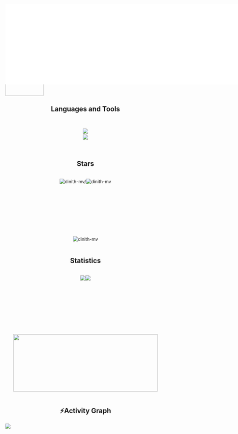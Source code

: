 <body>
    <img  align="center" src="wave(1).svg" style="position: absolute;" target="_blank">
<h1 align="center">
    <img src="https://readme-typing-svg.herokuapp.com/?font=Righteous&color=F7A82E&size=35&center=true&vCenter=true&width=500&height=70&duration=4000&lines=Hi+There!;+I'm+Dinith+Vanderlan!;" />
</h1>
    
- 🔭 I’m currently working on <strong>Ceylon-Vibes</strong><br/>
- 👯 I’m looking to collaborate on <strong>To-do-List</strong><br/>
- 🌱 I’m currently learning <strong>Next JS</strong><br/>
- 💬 Ask me about <strong>React,Tailwind CSS</strong><br/>
- 📫 How to reach me <strong>dinithmvanderlan@outlook.com</strong>
<div> <a href="https://www.linkedin.com/in/thismyname"  target="_blank"><img  align="center" src="https://camo.githubusercontent.com/b25e5594ef0cd200f0ca9c5d8a8f284d9381cf2086b008d47da306c2060e1b72/68747470733a2f2f666f7274686562616467652e636f6d2f696d616765732f6261646765732f6275696c742d776974682d6c6f76652e737667" target="_blank"  height="90" width="120"></a>
<a href="https://github.com/dinith-mv" target="_blank"><img src="https://img.shields.io/badge/LinkedIn-0077B5?style=for-the-badge&logo=linkedin&logoColor=white"  align="center" target="_blank" /></a>
 <a href="mailto:pedro.sales.muniz@gmail.com">
    <img src="https://img.shields.io/badge/Gmail-333333?style=for-the-badge&logo=gmail&logoColor=fbe8be"  align="center" />
  </a></h3>

<h2 align="center" >Languages and Tools</h2><br/>
<p align="center">
 <img src="https://skillicons.dev/icons?i=js,react,nodejs,mongodb,html,css,postman,tailwind,figma,c,cpp,aws,vscode&theme=light" />
<br/>
<img src="https://skillicons.dev/icons?i=ai,ps,java,python,swift,php,mysql,firebase,kotlin,arduino,git,visualstudio,androidstudio&theme=light" />
</p><br/>

<h2 align="center">Stars</h2>
<div align="center">
    <br/>
<div style="width: 100%; display: flex; justify-content: center;">
<img height="180em" src="https://github-readme-stats.vercel.app/api/top-langs/?username=dinith-mv&layout=compact&theme=vue" alt=dinith-mv/>

<img height="180em" src="https://github-readme-stats.vercel.app/api?username=dinith-mv&show_icons=true&locale=en&theme=vue" alt="dinith-mv" />
</div>
<img align="center" height="180em" src="https://github-readme-streak-stats.herokuapp.com/?user=dinith-mv&theme=vue" alt="dinith-mv" />
</div>
<br/>

<h2 align="center">Statistics</h2>
<br/>
<div align="center">
    <div style="width: 100%; display: flex; justify-content: center;">
        <img align="center" src="http://github-profile-summary-cards.vercel.app/api/cards/stats?username=dinith-mv&theme=vue" height="185em" />
        <img align="center" src="http://github-profile-summary-cards.vercel.app/api/cards/productive-time?username=dinith-mv&theme=vue" height="185em" />
    </div>
    <img align="center" src="http://github-profile-summary-cards.vercel.app/api/cards/profile-details?username=dinith-mv&theme=vue" height="180em" width="95%" />
    </div>
<br/>
<h2 align="center">⚡Activity Graph</h2>
<img align="center" src="https://github-readme-activity-graph.vercel.app/graph?username=dinith-mv&theme=github-light"/>

</body>
